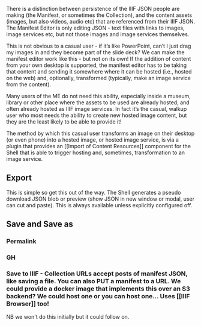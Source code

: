 There is a distinction between persistence of the IIIF JSON people are making (the Manifest, or sometimes the Collection), and the content assets (images, but also videos, audio etc) that are referenced from their IIIF JSON. The Manifest Editor is only editing JSON - text files with links to images, image services etc, but not those images and image services themselves.

This is not obvious to a casual user - if it’s like PowerPoint, can’t I just drag my images in and they become part of the slide deck? We can make the manifest editor work like this - but not on its own! If the addition of content from your own desktop is supported, the manifest editor has to be taking that content and sending it somewhere where it can be hosted (i.e., hosted on the web) and, optionally, transformed (typically, make an image service from the content). 

Many users of the ME do not need this ability, especially inside a museum, library or other place where the assets to be used are already hosted, and often already hosted as IIIF image services. In fact it’s the casual, walkup user who most needs the ability to create new hosted image content, but they are the least likely to be able to provide it!

The method by which this casual user transforms an image on their desktop (or even phone) into a hosted image, or hosted image service, is via a plugin that provides an [[Import of Content Resources]] component for the Shell that is able to trigger hosting and, sometimes, transformation to an image service.

## Export

This is simple so get this out of the way. The Shell generates a pseudo download JSON blob or preview (show JSON in new window or modal, user can cut and paste). This is always available unless explicitly configured off.

## Save and Save as 

### Permalink

### GH

### Save to IIIF - Collection URLs accept posts of manifest JSON, like saving a file. You can also PUT a manifest to a URL. We could provide a docker image that implements this over an S3 backend? We could host one or you can host one… Uses [[IIIF Browser]] too!

NB we won't do this initially but it could follow on.


